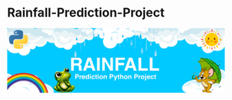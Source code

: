 # Rainfall-Prediction-Project
![rainfall](https://github.com/Shubhamsg1611/Rainfall-Prediction-Project/blob/main/Banner%20Image.jpg)

